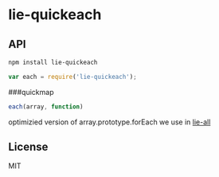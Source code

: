 # lie-quickeach


## API

```bash
npm install lie-quickeach
```

```javascript
var each = require('lie-quickeach');
```

###quickmap

```javascript
each(array, function)
```

optimizied version of array.prototype.forEach we use in [lie-all](https://github.com/calvinmetcalf/lie-all)


## License

  MIT
